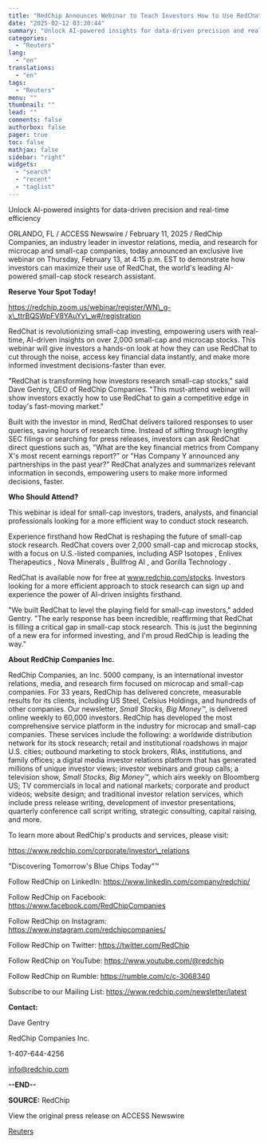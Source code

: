 ```yaml
---
title: "RedChip Announces Webinar to Teach Investors How to Use RedChat, a Revolutionary AI Chatbot for Small-Cap Stock Analysis"
date: "2025-02-12 03:30:44"
summary: "Unlock AI-powered insights for data-driven precision and real-time efficiencyORLANDO, FL / ACCESS Newswire / February 11, 2025 / RedChip Companies, an industry leader in investor relations, media, and research for microcap and small-cap companies, today announced an exclusive live webinar on Thursday, February 13, at 4:15 p.m. EST to demonstrate..."
categories:
  - "Reuters"
lang:
  - "en"
translations:
  - "en"
tags:
  - "Reuters"
menu: ""
thumbnail: ""
lead: ""
comments: false
authorbox: false
pager: true
toc: false
mathjax: false
sidebar: "right"
widgets:
  - "search"
  - "recent"
  - "taglist"
---
```


Unlock AI-powered insights for data-driven precision and real-time efficiency

ORLANDO, FL / ACCESS Newswire / February 11, 2025 / RedChip Companies, an industry leader in investor relations, media, and research for microcap and small-cap companies, today announced an exclusive live webinar on Thursday, February 13, at 4:15 p.m. EST to demonstrate how investors can maximize their use of RedChat, the world's leading AI-powered small-cap stock research assistant.

**Reserve Your Spot Today!**

https://redchip.zoom.us/webinar/register/WN\_g-x\_ttrBQSWpFV8YAuYy\_w#/registration

RedChat is revolutionizing small-cap investing, empowering users with real-time, AI-driven insights on over 2,000 small-cap and microcap stocks. This webinar will give investors a hands-on look at how they can use RedChat to cut through the noise, access key financial data instantly, and make more informed investment decisions-faster than ever.

"RedChat is transforming how investors research small-cap stocks," said Dave Gentry, CEO of RedChip Companies. "This must-attend webinar will show investors exactly how to use RedChat to gain a competitive edge in today's fast-moving market."

Built with the investor in mind, RedChat delivers tailored responses to user queries, saving hours of research time. Instead of sifting through lengthy SEC filings or searching for press releases, investors can ask RedChat direct questions such as, "What are the key financial metrics from Company X's most recent earnings report?" or "Has Company Y announced any partnerships in the past year?" RedChat analyzes and summarizes relevant information in seconds, empowering users to make more informed decisions, faster.

**Who Should Attend?**

This webinar is ideal for small-cap investors, traders, analysts, and financial professionals looking for a more efficient way to conduct stock research.

Experience firsthand how RedChat is reshaping the future of small-cap stock research. RedChat covers over 2,000 small-cap and microcap stocks, with a focus on U.S.-listed companies, including ASP Isotopes , Enlivex Therapeutics , Nova Minerals , Bullfrog AI , and Gorilla Technology .

RedChat is available now for free at www.redchip.com/stocks. Investors looking for a more efficient approach to stock research can sign up and experience the power of AI-driven insights firsthand.

"We built RedChat to level the playing field for small-cap investors," added Gentry. "The early response has been incredible, reaffirming that RedChat is filling a critical gap in small-cap stock research. This is just the beginning of a new era for informed investing, and I'm proud RedChip is leading the way."

**About RedChip Companies Inc.**

RedChip Companies, an Inc. 5000 company, is an international investor relations, media, and research firm focused on microcap and small-cap companies. For 33 years, RedChip has delivered concrete, measurable results for its clients, including US Steel, Celsius Holdings, and hundreds of other companies. Our newsletter, *Small Stocks, Big Money™,* is delivered online weekly to 60,000 investors. RedChip has developed the most comprehensive service platform in the industry for microcap and small-cap companies. These services include the following: a worldwide distribution network for its stock research; retail and institutional roadshows in major U.S. cities; outbound marketing to stock brokers, RIAs, institutions, and family offices; a digital media investor relations platform that has generated millions of unique investor views; investor webinars and group calls; a television show, *Small Stocks, Big Money™*, which airs weekly on Bloomberg US; TV commercials in local and national markets; corporate and product videos; website design; and traditional investor relation services, which include press release writing, development of investor presentations, quarterly conference call script writing, strategic consulting, capital raising, and more.

To learn more about RedChip's products and services, please visit:

https://www.redchip.com/corporate/investor\_relations

"Discovering Tomorrow's Blue Chips Today"™

Follow RedChip on LinkedIn: https://www.linkedin.com/company/redchip/

Follow RedChip on Facebook: https://www.facebook.com/RedChipCompanies

Follow RedChip on Instagram: https://www.instagram.com/redchipcompanies/

Follow RedChip on Twitter: https://twitter.com/RedChip

Follow RedChip on YouTube: https://www.youtube.com/@redchip

Follow RedChip on Rumble: https://rumble.com/c/c-3068340

Subscribe to our Mailing List: https://www.redchip.com/newsletter/latest

**Contact:**

Dave Gentry

RedChip Companies Inc.

1-407-644-4256

info@redchip.com

**--END--**

**SOURCE:** RedChip

View the original press release on ACCESS Newswire

[Reuters](https://www.tradingview.com/news/reuters.com,2025-02-11:newsml_ACS3V1NYa:0/)
